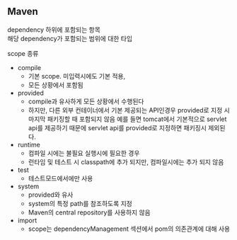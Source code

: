 ## Maven
dependency 하위에 포함되는 항목  
해당 dependency가 포함되는 범위에 대한 타입  

scope 종류
- compile 
    - 기본 scope. 미입력시에도 기본 적용, 
    - 모든 상황에서 포함됨
- provided 
    - compile과 유사하게 모든 상황에서 수행된다
    - 하지만, 다른 외부 컨테이너에서 기본 제공되는 API인경우 provided로 지정 시 마지막 패키징할 때 포함되지 않음
예를 들면 tomcat에서 기본적으로 servlet api를 제공하기 때문에 servlet api를 provided로 지정하면 패키징시 제외된다.
- runtime
    - 컴파일 시에는 불필요 실행시에 필요한 경우
    - 런타임 및 테스트 시 classpath에 추가 되지만, 컴파일시에는 추가 되지 않음
- test 
    - 테스트모드에서에만 사용
- system 
    - provided와 유사
    - system의 특정 path를 참조하도록 지정
    - Maven의 central repository를 사용하지 않음
- import 
    - scope는 dependencyManagement 섹션에서 pom의 의존관계에 대해 사용
